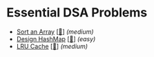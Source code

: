 Essential DSA Problems
======================

* [Sort an Array](https://leetcode.com/problems/sort-an-array/) [[🚀](https://neetcode.io/solutions/sort-an-array)] _(medium)_
* [Design HashMap](https://leetcode.com/problems/design-hashmap/) [[🚀](https://neetcode.io/problems/design-hashmap)] _(easy)_
* [LRU Cache](https://leetcode.com/problems/lru-cache/) [[🚀](https://neetcode.io/solutions/lru-cache)] _(medium)_

